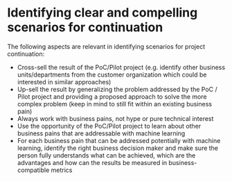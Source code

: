 # Identifying clear and compelling scenarios for continuation

The following aspects are relevant in identifying scenarios for project continuation:

- Cross-sell the result of the PoC/Pilot project (e.g. identify other business units/departments from the customer organization which could be interested in similar approaches)
- Up-sell the result by generalizing the problem addressed by the PoC / Pilot project and providing a proposed approach to solve the more complex problem (keep in mind to still fit within an existing business pain)
- Always work with business pains, not hype or pure technical interest
- Use the opportunity of the PoC/Pilot project to learn about other business pains that are addressable with machine learning
- For each business pain that can be addressed potentially with machine learning, identify the right business decision maker and make sure the person fully understands what can be achieved, which are the advantages and how can the results be measured in business-compatible metrics

